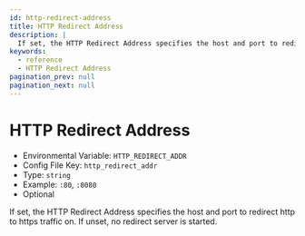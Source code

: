 ```yaml
---
id: http-redirect-address
title: HTTP Redirect Address
description: |
  If set, the HTTP Redirect Address specifies the host and port to redirect http to https traffic on.
keywords:
  - reference
  - HTTP Redirect Address
pagination_prev: null
pagination_next: null
---
```


# HTTP Redirect Address

- Environmental Variable: `HTTP_REDIRECT_ADDR`
- Config File Key: `http_redirect_addr`
- Type: `string`
- Example: `:80`, `:8080`
- Optional

If set, the HTTP Redirect Address specifies the host and port to redirect http to https traffic on. If unset, no redirect server is started.
